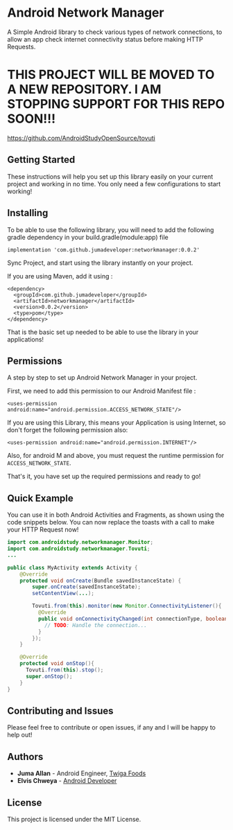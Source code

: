 # Android Network Manager

A Simple Android library to check various types of network connections, to allow an app check internet connectivity status before making HTTP Requests.

# THIS PROJECT WILL BE MOVED TO A NEW REPOSITORY. I AM STOPPING SUPPORT FOR THIS REPO SOON!!!

https://github.com/AndroidStudyOpenSource/tovuti

## Getting Started

These instructions will help you set up this library easily on your current project and working in no time. You only need a few configurations to start working!

## Installing

To be able to use the following library, you will need to add the following gradle dependency in your build.gradle(module:app) file

```
implementation 'com.github.jumadeveloper:networkmanager:0.0.2'
```

Sync Project, and start using the library instantly on your project.

If you are using Maven, add it using :

```
<dependency>
  <groupId>com.github.jumadeveloper</groupId>
  <artifactId>networkmanager</artifactId>
  <version>0.0.2</version>
  <type>pom</type>
</dependency>
```
That is the basic set up needed to be able to use the library in your applications!

## Permissions

A step by step to set up Android Network Manager in your project.

First, we need to add this permission to our Android Manifest file :

```
<uses-permission android:name="android.permission.ACCESS_NETWORK_STATE"/>
```

If you are using this Library, this means your Application is using Internet, so don't forget the following permission also:

```
<uses-permission android:name="android.permission.INTERNET"/>
```

Also, for android M and above, you must request the runtime permission for `ACCESS_NETWORK_STATE`.

That's it, you have set up the required permissions and ready to go!

## Quick Example

You can use it in both Android Activities and Fragments, as shown using the code snippets below. You can now replace the toasts with a call to make your HTTP Request now!
```java
import com.androidstudy.networkmanager.Monitor;
import com.androidstudy.networkmanager.Tovuti;
...

public class MyActivity extends Activity {
    @Override
    protected void onCreate(Bundle savedInstanceState) {
        super.onCreate(savedInstanceState);
        setContentView(...);

        Tovuti.from(this).monitor(new Monitor.ConnectivityListener(){
          @Override
          public void onConnectivityChanged(int connectionType, boolean isConnected, boolean isFast){
            // TODO: Handle the connection...
          }
        });
    }

    @Override
    protected void onStop(){
      Tovuti.from(this).stop();
      super.onStop();
    }
}
```

## Contributing and Issues

Please feel free to contribute or open issues, if any and I will be happy to help out!

## Authors

* **Juma Allan** - Android Engineer, [Twiga Foods](http://twigafoods.com)
* **Elvis Chweya** - [Android Developer](https://github.com/chweez)

## License

This project is licensed under the MIT License.
